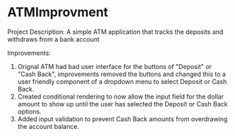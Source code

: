 # ATMImprovment
Project Description: A simple ATM application that tracks the deposits and withdraws from a bank account

Improvements: 
1. Orignal ATM had bad user interface for the buttons of "Deposit" or "Cash Back", improvements removed the buttons and changed this to a user friendly component of a dropdown menu to select Deposit or Cash Back. 
2. Created conditional rendering to now allow the input field for the dollar amount to show up until the user has selected the Deposit or Cash Back options. 
3.  Added input validation to prevent Cash Back amounts from overdrawing the account balance.  
